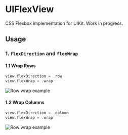 # UIFlexView

CSS Flexbox implementation for UIKit.
Work in progress.

## Usage

### 1. `flexDirection` and `flexWrap`

#### 1.1 Wrap Rows

```swift
view.flexDirection = .row
view.flexWrap = .wrap
```

![Row wrap example](https://github.com/jarroolabs/UIFlexView/raw/master/UIFlexViewTests/__Snapshots__/UIFlexViewTests/testRowWrap.8.png)

#### 1.2 Wrap Columns

```swift
view.flexDirection = .column
view.flexWrap = .wrap
```

![Row wrap example](https://github.com/jarroolabs/UIFlexView/raw/master/UIFlexViewTests/__Snapshots__/UIFlexViewTests/testColumnWrap.8.png)
